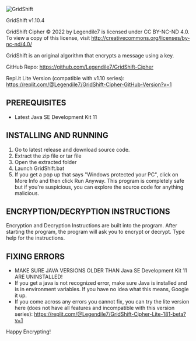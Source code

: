 ![GridShift](https://i.ibb.co/NZhLQMM/Grid-Shift.png)

GridShift v1.10.4

GridShift Cipher © 2022 by Legendile7 is licensed under CC BY-NC-ND 4.0. 
To view a copy of this license, visit http://creativecommons.org/licenses/by-nc-nd/4.0/

GridShift is an original algorithm that encrypts a message using a key.

GitHub Repo: https://github.com/Legendile7/GridShift-Cipher

Repl.it Lite Version (compatible with v1.10 series): https://replit.com/@Legendile7/GridShift-Cipher-GitHub-Version?v=1


## PREREQUISITES
 - Latest Java SE Development Kit 11


## INSTALLING AND RUNNING
1. Go to latest release and download source code.
2. Extract the zip file or tar file
3. Open the extracted folder
4. Launch GridShift.bat
5. If you get a pop up that says "Windows protected your PC", click on More Info and then click Run Anyway. This program is completely safe but if you're suspicious, you can explore the source code for anything malicious.


## ENCRYPTION/DECRYPTION INSTRUCTIONS

Encryption and Decryption Instructions are built into the program.
After starting the program, the program will ask you to encrypt or decrypt. 
Type help for the instructions.


## FIXING ERRORS
 - MAKE SURE JAVA VERSIONS OLDER THAN Java SE Development Kit 11 ARE UNINSTALLED!
 - If you get a java is not recognized error, make sure Java is installed and is in environment variables. If you have no idea what this means, Google it up.
 - If you come across any errors you cannot fix, you can try the lite version here (does not have all features and incompatible with this version series): https://replit.com/@Legendile7/GridShift-Cipher-Lite-181-beta?v=1


Happy Encrypting!

